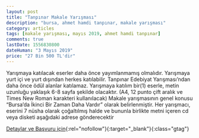 ```yaml
---
layout: post
title: "Tanpınar Makale Yarışması"
description: "bursa, ahmet hamdi tanpınar, makale yarışması"
category: articles
tags: [makale yarışması, mayıs 2019, ahmet hamdi tanpınar]
comments: true
lastDate: 1556830800
dateHuman: "3 Mayıs 2019"
price: "27 Bin 500 TL'dir"
---
```


Yarışmaya katılacak eserler daha önce yayımlanmamış olmalıdır.
Yarışmaya yurt içi ve yurt dışından herkes katılabilir.
Tanpınar Edebiyat Yarışması’ndan daha önce ödül alanlar katılamaz.
Yarışmaya katılım bir(1) eserle, metin uzunluğu yaklaşık 6-8 sayfa şekilde olacaktır. (A4, 12 punto çift aralık ve Times New Roman karakteri kullanılacak)
Makale yarışmasının genel konusu “Bursa’da İkinci Bir Zaman Daha Vardır” olarak belirlenmiştir.
Her yarışmacı, eserini 7 nüsha olarak çoğaltılmış halde ve bununla birlikte metni içeren cd veya disketi aşağıdaki adrese gönderecektir

[Detaylar ve Başvuru için](http://www.osmangazikultursanat.com.tr/tr/etkinlik/tanpinar-makale-yarismasi-2019?utm_source=edebiyatyarismalari.com&utm_medium=affiliate&utm_campaign=cpc){:rel="nofollow"}{:target="_blank"}{:class="gtag"}